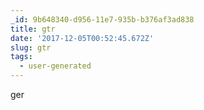 ```yaml
---
_id: 9b648340-d956-11e7-935b-b376af3ad838
title: gtr
date: '2017-12-05T00:52:45.672Z'
slug: gtr
tags:
  - user-generated
---
```

ger
